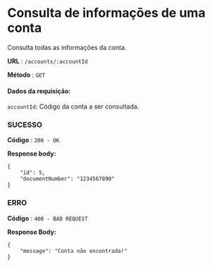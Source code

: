 # Consulta de informações de uma conta

Consulta todas as informações da conta.

**URL** : `/accounts/:accountId`

**Método** : `GET`

#### Dados da requisição:

`accountId`: Código da conta a ser consultada.

### SUCESSO

**Código** : `200 - OK`

**Response body:**

```
{
    "id": 5,
    "documentNumber": "1234567890"
}
```
### ERRO

**Código** : `400 - BAD REQUEST`

**Response Body:**

```
{
    "message": "Conta não encontrada!"
}
```

